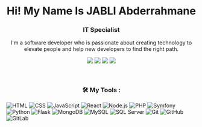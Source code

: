 <h1 align="center">Hi! My Name Is JABLI Abderrahmane</h1>
<h3 align="center">IT Specialist</h3>
<p align="center">I'm a software developer who is passionate about creating technology to elevate people and help new developers to find the right path.</p>
<div align="center">
  <a href="https://abderrahmane-jabli.me/"> <img src="https://img.shields.io/badge/Web%20Site-Personnel-green?style=flat-square&logo=website"/></a>
  <a href="https://www.facebook.com/profile.php?id=100087917213714&mibextid=ZbWKwL"> <img src="https://img.shields.io/badge/Facebook-Profile-blue?style=flat-square&logo=facebook"/></a>
  <a href="https://www.linkedin.com/in/abdell-jabli"><img src="https://img.shields.io/badge/LinkedIn-Profile-blue?style=flat-square&logo=linkedin"/></a>
  <a href="mailto:jabli.contact@gmail.com"> <img src="https://img.shields.io/badge/Gmail-Account-red?style=flat-square&logo=gmail"/></a>
</div>
<br/>
<br/>
<h3 align="center">🛠️ My Tools : </h3>

![HTML](https://img.shields.io/badge/-HTML-orange?style=flat-square&logo=html5)
![CSS](https://img.shields.io/badge/-CSS-blue?style=flat-square&logo=css3)
![JavaScript](https://img.shields.io/badge/-JavaScript-yellow?style=flat-square&logo=javascript)
![React](https://img.shields.io/badge/-React-blue?style=flat-square&logo=react)
![Node.js](https://img.shields.io/badge/-Node.js-green?style=flat-square&logo=node.js)
![PHP](https://img.shields.io/badge/-PHP-purple?style=flat-square&logo=php)
![Symfony](https://img.shields.io/badge/-Symfony-black?style=flat-square&logo=symfony)
![Python](https://img.shields.io/badge/-Python-blue?style=flat-square&logo=python)
![Flask](https://img.shields.io/badge/-Flask-black?style=flat-square&logo=flask)
![MongoDB](https://img.shields.io/badge/-MongoDB-green?style=flat-square&logo=mongodb)
![MySQL](https://img.shields.io/badge/-MySQL-blue?style=flat-square&logo=mysql)
![SQL Server](https://img.shields.io/badge/-SQL%20Server-blue?style=flat-square&logo=microsoft-sql-server)
![Git](https://img.shields.io/badge/-Git-orange?style=flat-square&logo=git)
![GitHub](https://img.shields.io/badge/-GitHub-black?style=flat-square&logo=github)
![GitLab](https://img.shields.io/badge/-GitLab-orange?style=flat-square&logo=gitlab)
